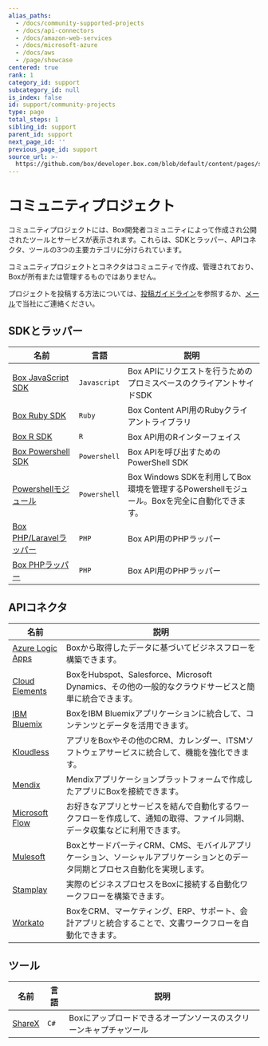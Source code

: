 ```yaml
---
alias_paths:
  - /docs/community-supported-projects
  - /docs/api-connectors
  - /docs/amazon-web-services
  - /docs/microsoft-azure
  - /docs/aws
  - /page/showcase
centered: true
rank: 1
category_id: support
subcategory_id: null
is_index: false
id: support/community-projects
type: page
total_steps: 1
sibling_id: support
parent_id: support
next_page_id: ''
previous_page_id: support
source_url: >-
  https://github.com/box/developer.box.com/blob/default/content/pages/support/community-projects.md
---
```

# コミュニティプロジェクト

コミュニティプロジェクトには、Box開発者コミュニティによって作成され公開されたツールとサービスが表示されます。これらは、SDKとラッパー、APIコネクタ、ツールの3つの主要カテゴリに分けられています。

<Message warning>

コミュニティプロジェクトとコネクタはコミュニティで作成、管理されており、Boxが所有または管理するものではありません。

</Message>

プロジェクトを投稿する方法については、[投稿ガイドライン][contribution-guidelines]を参照するか、[メール][email-developer]で当社にご連絡ください。

## SDKとラッパー

<!-- markdownlint-disable line-length -->

| 名前                                     | 言語           | 説明                                                            |
| -------------------------------------- | ------------ | ------------------------------------------------------------- |
| [Box JavaScript SDK][sdk-javascript]   | `Javascript` | Box APIにリクエストを行うためのプロミスベースのクライアントサイドSDK                       |
| [Box Ruby SDK][sdk-ruby]               | `Ruby`       | Box Content API用のRubyクライアントライブラリ                              |
| [Box R SDK][sdk-r]                     | `R`          | Box API用のRインターフェイス                                            |
| [Box Powershell SDK][sdk-powershell]   | `Powershell` | Box APIを呼び出すためのPowerShell SDK                                 |
| [Powershellモジュール][sdk-poshbox]         | `Powershell` | Box Windows SDKを利用してBox環境を管理するPowershellモジュール。Boxを完全に自動化できます。 |
| [Box PHP/Laravelラッパー][sdk-php-laravel] | `PHP`        | Box API用のPHPラッパー                                              |
| [Box PHPラッパー][sdk-ph]                  | `PHP`        | Box API用のPHPラッパー                                              |

<!-- markdownlint-enable line-length -->

## APIコネクタ

<!-- markdownlint-disable line-length -->

| 名前                                         | 説明                                                                    |
| ------------------------------------------ | --------------------------------------------------------------------- |
| [Azure Logic Apps][connector-azure]        | Boxから取得したデータに基づいてビジネスフローを構築できます。                                      |
| [Cloud Elements][connector-cloud-elements] | BoxをHubspot、Salesforce、Microsoft Dynamics、その他の一般的なクラウドサービスと簡単に統合できます。 |
| [IBM Bluemix][connector-bluemix]           | BoxをIBM Bluemixアプリケーションに統合して、コンテンツとデータを活用できます。                        |
| [Kloudless][connector-kloudless]           | アプリをBoxやその他のCRM、カレンダー、ITSMソフトウェアサービスに統合して、機能を強化できます。                  |
| [Mendix][connector-mendix]                 | Mendixアプリケーションプラットフォームで作成したアプリにBoxを接続できます。                            |
| [Microsoft Flow][connector-ms-flow]        | お好きなアプリとサービスを結んで自動化するワークフローを作成して、通知の取得、ファイル同期、データ収集などに利用できます。         |
| [Mulesoft][connector-mulesoft]             | BoxとサードパーティCRM、CMS、モバイルアプリケーション、ソーシャルアプリケーションとのデータ同期とプロセス自動化を実現します。   |
| [Stamplay][connector-stamplay]             | 実際のビジネスプロセスをBoxに接続する自動化ワークフローを構築できます。                                 |
| [Workato][connector-workato]               | BoxをCRM、マーケティング、ERP、サポート、会計アプリと統合することで、文書ワークフローを自動化できます。              |

<!-- markdownlint-enable line-length -->

## ツール

<!-- markdownlint-disable line-length -->

| 名前                     | 言語   | 説明                                 |
| ---------------------- | ---- | ---------------------------------- |
| [ShareX][tools-sharex] | `C#` | Boxにアップロードできるオープンソースのスクリーンキャプチャツール |

<!-- markdownlint-enable line-length -->

[contribution-guidelines]: https://github.com/box-community/community-guidelines/blob/master/.github/CONTRIBUTING.md

[email-developer]: mailto:developer@box.com

[sdk-javascript]: https://github.com/allenmichael/box-javascript-sdk

[sdk-ruby]: https://github.com/cburnette/boxr

[sdk-r]: https://github.com/brendan-r/boxr

[sdk-powershell]: https://github.com/box-community/box-powershell-sdk-v2

[sdk-poshbox]: https://github.com/thelastofreed/PoshBox

[sdk-php-laravel]: https://github.com/maengkom/boxapi

[sdk-ph]: https://github.com/golchha21/BoxPHPAPI

[connector-azure]: https://docs.microsoft.com/en-us/azure/connectors/connectors-create-api-box

[connector-cloud-elements]: http://cloud-elements.com/elements/box/

[connector-bluemix]: https://console.ng.bluemix.net/catalog/services/box

[connector-kloudless]: https://kloudless.com/products/cloud-storage/

[connector-mendix]: https://appstore.home.mendix.com/link/app/40977/

[connector-ms-flow]: https://flow.microsoft.com/en-us/services/shared_box/box/

[connector-mulesoft]: https://docs.mulesoft.com/box-connector/4.0/

[connector-stamplay]: https://github.com/box/mojito

[connector-workato]: https://www.workato.com/integrations/box

[tools-sharex]: https://github.com/ShareX/ShareX
